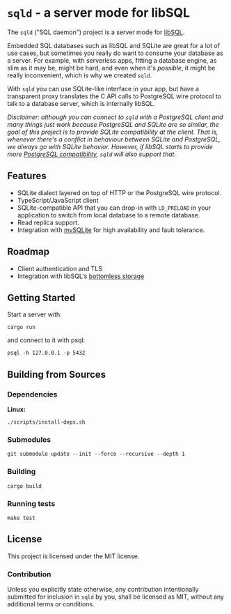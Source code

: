 # `sqld` - a server mode for libSQL

The `sqld` ("SQL daemon") project is a server mode for [libSQL](https://libsql.org).

Embedded SQL databases such as libSQL and SQLite are great for a lot of use cases, but sometimes you really do want to consume your database as a server.
For example, with serverless apps, fitting a database engine, as slim as it may be, might be hard, and even when it's _possible_, it might be really inconvenient, which is why we created `sqld`.

With `sqld` you can use SQLite-like interface in your app, but have a transparent proxy translates the C API calls to PostgreSQL wire protocol to talk to a database server, which is internally libSQL.

_Disclaimer: although you can connect to `sqld` with a PostgreSQL client and many things just work because PostgreSQL and SQLite are so similar, the goal of this project is to provide SQLite compatibility at the client.
That is, whenever there's a conflict in behaviour between SQLite and PostgreSQL, we always go with SQLite behavior.
However, if libSQL starts to provide more [PostgreSQL compatibility](https://github.com/libsql/libsql/issues/80), `sqld` will also support that._

## Features

* SQLite dialect layered on top of HTTP or the PostgreSQL wire protocol.
* TypeScript/JavaScript client
* SQLite-compatible API that you can drop-in with `LD_PRELOAD` in your application to switch from local database to a remote database.
* Read replica support.
* Integration with [mvSQLite](https://github.com/losfair/mvsqlite) for high availability and fault tolerance.
 
## Roadmap

* Client authentication and TLS
* Integration with libSQL's [bottomless storage](https://github.com/libsql/bottomless)

## Getting Started

Start a server with:

```console
cargo run
```

and connect to it with psql:

```console
psql -h 127.0.0.1 -p 5432
```

## Building from Sources

### Dependencies

**Linux:**

```console
./scripts/install-deps.sh
```

### Submodules

```run
git submodule update --init --force --recursive --depth 1
```

### Building

```console
cargo build
```

### Running tests

```console
make test
```

## License

This project is licensed under the MIT license.

### Contribution

Unless you explicitly state otherwise, any contribution intentionally submitted for inclusion in `sqld` by you, shall be licensed as MIT, without any additional terms or conditions.
